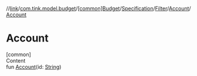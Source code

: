 //[link](../../../../../index.md)/[com.tink.model.budget](../../../../index.md)/[[common]Budget](../../../index.md)/[Specification](../../index.md)/[Filter](../index.md)/[Account](index.md)/[Account](-account.md)



# Account  
[common]  
Content  
fun [Account](-account.md)(id: [String](https://kotlinlang.org/api/latest/jvm/stdlib/kotlin/-string/index.html))  



